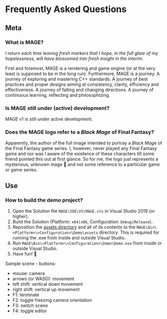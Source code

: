 # Frequently Asked Questions 

## Meta

### What is MAGE?

*I return each time leaving fresh markers that I hope, in the full glare of my hopelessness, will have blossomed into fresh insight in the interim.*

First and foremost, MAGE is a rendering and game engine (or at the very least is supposed to be in the long run). Furthermore, MAGE is a journey. A journey of exploring and mastering C++ standards. A journey of best practices and proper designs aiming at consistency, clarity, efficiency and effectiveness. A journey of falling and changing directions. A journey of continuous learning, reflecting and philosophizing.

### Is MAGE still under (active) development?

MAGE v1 is still under active development.

### Does the MAGE logo refer to a *Black Mage* of Final Fantasy?

Apparently, the author of the full image intended to portray a *Black Mage* of the Final Fantasy game series. 
I, however, never played any Final Fantasy game and nor was I aware of the existence of these characters till some friend pointed this out at first glance. 
So for me, the logo just represents a mysterious, unknown mage 🧙 and not some reference to a particular game or game series.

## Use

### How to build the demo project?

1. Open the Solution file `MAGE\IDE\VS\MAGE.sln` in Visual Studio 2019 (or higher).
2. Build the Solution (Platform: `x64|x86`, Configuration: `Debug|Release`).
3. Reposition the [assets directory](https://github.com/matt77hias/MAGE-Assets) and all of its contents to the `MAGE\Bin\<Platform>\<Configuration>\Demo\assets` directory. This is required for running the .exe from inside and outside Visual Studio.
4. Run `MAGE\Bin\<Platform>\<Configuration>\Demo\Demo.exe` from inside or outside Visual Studio.
5. Have fun! 🧙

Sample scene - buttons:
  * mouse: camera
  * arrows (or WASD): movement
  * left shift: vertical down movement
  * right shift: vertical up movement
  * F1: terminate
  * F2: toggle freezing camera orientation
  * F3: switch scene
  * F4: toggle editor
